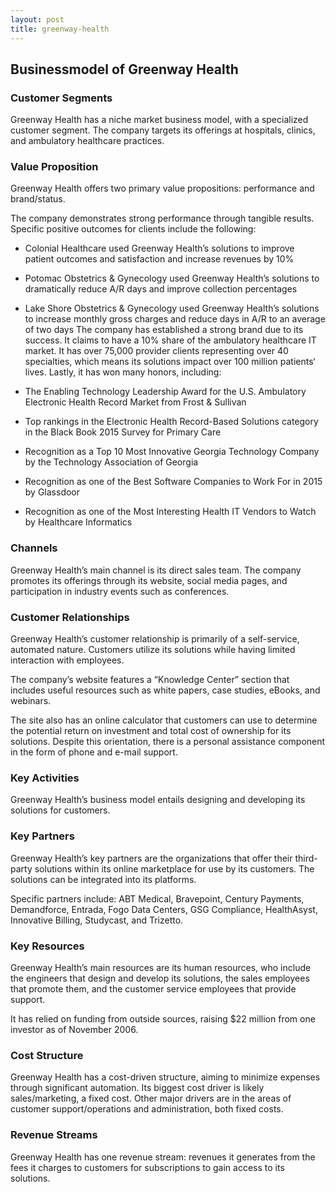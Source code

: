 ```yaml
---
layout: post
title: greenway-health
---
```


Businessmodel of Greenway Health
---------------------------------

### Customer Segments

Greenway Health has a niche market business model, with a specialized customer segment. The company targets its offerings at hospitals, clinics, and ambulatory healthcare practices.

### Value Proposition

Greenway Health offers two primary value propositions: performance and brand/status.

The company demonstrates strong performance through tangible results. Specific positive outcomes for clients include the following:

 * Colonial Healthcare used Greenway Health’s solutions to improve patient outcomes and satisfaction and increase revenues by 10%
* Potomac Obstetrics & Gynecology used Greenway Health’s solutions to dramatically reduce A/R days and improve collection percentages
* Lake Shore Obstetrics & Gynecology used Greenway Health’s solutions to increase monthly gross charges and reduce days in A/R to an average of two days
 The company has established a strong brand due to its success. It claims to have a 10% share of the ambulatory healthcare IT market. It has over 75,000 provider clients representing over 40 specialties, which means its solutions impact over 100 million patients‘ lives. Lastly, it has won many honors, including:

 * The Enabling Technology Leadership Award for the U.S. Ambulatory Electronic Health Record Market from Frost & Sullivan
* Top rankings in the Electronic Health Record-Based Solutions category in the Black Book 2015 Survey for Primary Care
* Recognition as a Top 10 Most Innovative Georgia Technology Company by the Technology Association of Georgia
* Recognition as one of the Best Software Companies to Work For in 2015 by Glassdoor
* Recognition as one of the Most Interesting Health IT Vendors to Watch by Healthcare Informatics
 ### Channels

Greenway Health’s main channel is its direct sales team. The company promotes its offerings through its website, social media pages, and participation in industry events such as conferences.

### Customer Relationships

Greenway Health’s customer relationship is primarily of a self-service, automated nature. Customers utilize its solutions while having limited interaction with employees.

The company’s website features a “Knowledge Center” section that includes useful resources such as white papers, case studies, eBooks, and webinars.

The site also has an online calculator that customers can use to determine the potential return on investment and total cost of ownership for its solutions. Despite this orientation, there is a personal assistance component in the form of phone and e-mail support.

### Key Activities

Greenway Health’s business model entails designing and developing its solutions for customers.

### Key Partners

Greenway Health’s key partners are the organizations that offer their third-party solutions within its online marketplace for use by its customers. The solutions can be integrated into its platforms.

Specific partners include: ABT Medical, Bravepoint, Century Payments, Demandforce, Entrada, Fogo Data Centers, GSG Compliance, HealthAsyst, Innovative Billing, Studycast, and Trizetto.

### Key Resources

Greenway Health’s main resources are its human resources, who include the engineers that design and develop its solutions, the sales employees that promote them, and the customer service employees that provide support.

It has relied on funding from outside sources, raising $22 million from one investor as of November 2006.

### Cost Structure

Greenway Health has a cost-driven structure, aiming to minimize expenses through significant automation. Its biggest cost driver is likely sales/marketing, a fixed cost. Other major drivers are in the areas of customer support/operations and administration, both fixed costs.

### Revenue Streams

Greenway Health has one revenue stream: revenues it generates from the fees it charges to customers for subscriptions to gain access to its solutions.
